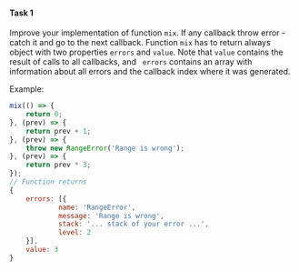 #### Task 1

Improve your implementation of function `mix`. If any callback throw error - catch it and go to the next callback. Function `mix` has to return always object with two properties `errors` and `value`. Note that `value` contains the result of calls to all callbacks, and ` errors` contains an array with information about all errors and the callback index where it was generated.

Example:

```javascript
mix(() => {
    return 0;
}, (prev) => {
    return prev + 1;
}, (prev) => {
	throw new RangeError('Range is wrong');
}, (prev) => {
    return prev * 3;
});
// Function returns
{
    errors: [{
            name: 'RangeError',
            message: 'Range is wrong',
            stack: '... stack of your error ...',
            level: 2
    }],
    value: 3
}
```

